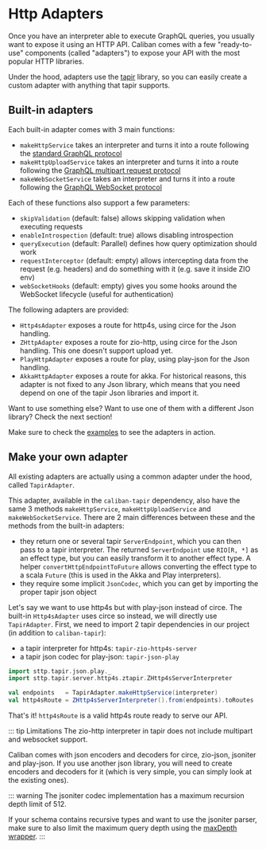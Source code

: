 # Http Adapters

Once you have an interpreter able to execute GraphQL queries, you usually want to expose it using an HTTP API.
Caliban comes with a few "ready-to-use" components (called "adapters") to expose your API with the most popular HTTP libraries.

Under the hood, adapters use the [tapir](https://tapir.softwaremill.com/en/latest/) library, so you can easily create a custom adapter with anything that tapir supports.

## Built-in adapters
Each built-in adapter comes with 3 main functions:
- `makeHttpService` takes an interpreter and turns it into a route following the [standard GraphQL protocol](https://graphql.org/learn/serving-over-http/#http-methods-headers-and-body)
- `makeHttpUploadService` takes an interpreter and turns it into a route following the [GraphQL multipart request protocol](https://github.com/jaydenseric/graphql-multipart-request-spec)
- `makeWebSocketService` takes an interpreter and turns it into a route following the [GraphQL WebSocket protocol](https://github.com/enisdenjo/graphql-ws/blob/master/PROTOCOL.md)

Each of these functions also support a few parameters:
- `skipValidation` (default: false) allows skipping validation when executing requests
- `enableIntrospection` (default: true) allows disabling introspection
- `queryExecution` (default: Parallel) defines how query optimization should work
- `requestInterceptor` (default: empty) allows intercepting data from the request (e.g. headers) and do something with it (e.g. save it inside ZIO env)
- `webSocketHooks` (default: empty) gives you some hooks around the WebSocket lifecycle (useful for authentication)

The following adapters are provided:
- `Http4sAdapter` exposes a route for http4s, using circe for the Json handling.
- `ZHttpAdapter` exposes a route for zio-http, using circe for the Json handling. This one doesn't support upload yet.
- `PlayHttpAdapter` exposes a route for play, using play-json for the Json handling.
- `AkkaHttpAdapter` exposes a route for akka. For historical reasons, this adapter is not fixed to any Json library, which means that you need depend on one of the tapir Json libraries and import it.

Want to use something else? Want to use one of them with a different Json library? Check the next section!

Make sure to check the [examples](examples.md) to see the adapters in action.

## Make your own adapter

All existing adapters are actually using a common adapter under the hood, called `TapirAdapter`.

This adapter, available in the `caliban-tapir` dependency, also have the same 3 methods `makeHttpService`, `makeHttpUploadService` and `makeWebSocketService`.
There are 2 main differences between these and the methods from the built-in adapters:
- they return one or several tapir `ServerEndpoint`, which you can then pass to a tapir interpreter. The returned `ServerEndpoint` use `RIO[R, *]` as an effect type, but you can easily transform it to another effect type. A helper `convertHttpEndpointToFuture` allows converting the effect type to a scala `Future` (this is used in the Akka and Play interpreters).
- they require some implicit `JsonCodec`, which you can get by importing the proper tapir json object

Let's say we want to use http4s but with play-json instead of circe. The built-in `Http4sAdapter` uses circe so instead, we will directly use `TapirAdapter`.
First, we need to import 2 tapir dependencies in our project (in addition to `caliban-tapir`):
- a tapir interpreter for http4s: `tapir-zio-http4s-server`
- a tapir json codec for play-json: `tapir-json-play`

```scala
import sttp.tapir.json.play._
import sttp.tapir.server.http4s.ztapir.ZHttp4sServerInterpreter

val endpoints   = TapirAdapter.makeHttpService(interpreter)
val http4sRoute = ZHttp4sServerInterpreter().from(endpoints).toRoutes
```

That's it! `http4sRoute` is a valid http4s route ready to serve our API.

::: tip Limitations
The zio-http interpreter in tapir does not include multipart and websocket support.

Caliban comes with json encoders and decoders for circe, zio-json, jsoniter and play-json.
If you use another json library, you will need to create encoders and decoders for it (which is very simple, you can simply look at the existing ones).

::: warning
The jsoniter codec implementation has a maximum recursion depth limit of 512.

If your schema contains recursive types and want to use the jsoniter parser, make sure to also limit the maximum query depth using
the [maxDepth wrapper](middleware.md#pre-defined-wrappers).
:::
